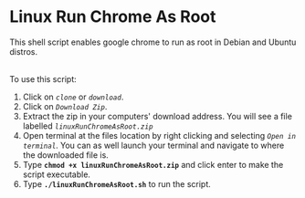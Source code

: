 # Linux Run Chrome As Root
This shell script enables google chrome to run as root in Debian and Ubuntu distros.

\
To use this script:
  1. Click on *`clone`* or *`download`*.
  2. Click on *`Download Zip`*.
  3. Extract the zip in your computers' download address. You will see a file labelled *`linuxRunChromeAsRoot.zip`*
  4. Open terminal at the files location by right clicking and selecting *`Open in terminal`*. You can as well launch your terminal and navigate to where the downloaded file is.
  5. Type **`chmod +x linuxRunChromeAsRoot.zip`** and click enter to make the script executable.
  6. Type **`./linuxRunChromeAsRoot.sh`** to run the script.

